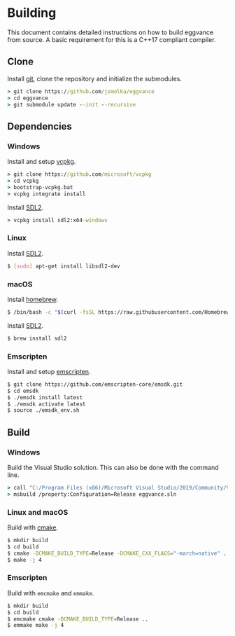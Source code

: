 # Building
This document contains detailed instructions on how to build eggvance from source. A basic requirement for this is a C++17 compliant compiler.

## Clone
Install [git](https://git-scm.com/), clone the repository and initialize the submodules.

```cmd
> git clone https://github.com/jsmolka/eggvance
> cd eggvance
> git submodule update --init --recursive
```

## Dependencies

### Windows
Install and setup [vcpkg](https://github.com/microsoft/vcpkg).

```cmd
> git clone https://github.com/microsoft/vcpkg
> cd vcpkg
> bootstrap-vcpkg.bat
> vcpkg integrate install
```

Install [SDL2](https://libsdl.org/download-2.0.php).

```cmd
> vcpkg install sdl2:x64-windows
```

### Linux
Install [SDL2](https://libsdl.org/download-2.0.php).

```sh
$ [sudo] apt-get install libsdl2-dev
```

### macOS
Install [homebrew](https://brew.sh/).

```sh
$ /bin/bash -c "$(curl -fsSL https://raw.githubusercontent.com/Homebrew/install/master/install.sh)"
```

Install [SDL2](https://libsdl.org/download-2.0.php).

```sh
$ brew install sdl2
```

### Emscripten
Install and setup [emscripten](https://emscripten.org/).

```sh
$ git clone https://github.com/emscripten-core/emsdk.git
$ cd emsdk
$ ./emsdk install latest
$ ./emsdk activate latest
$ source ./emsdk_env.sh
```

## Build

### Windows
Build the Visual Studio solution. This can also be done with the command line.

```cmd
> call "C:/Program Files (x86)/Microsoft Visual Studio/2019/Community/VC/Auxiliary/Build/vcvars64.bat"
> msbuild /property:Configuration=Release eggvance.sln
```

### Linux and macOS
Build with [cmake](https://cmake.org/).

```sh
$ mkdir build
$ cd build
$ cmake -DCMAKE_BUILD_TYPE=Release -DCMAKE_CXX_FLAGS="-march=native" ..
$ make -j 4
```

### Emscripten
Build with `emcmake` and `emmake`.

```sh
$ mkdir build
$ cd build
$ emcmake cmake -DCMAKE_BUILD_TYPE=Release ..
$ emmake make -j 4
```
